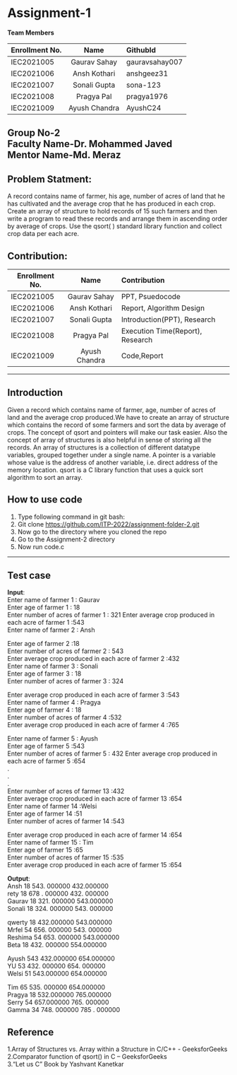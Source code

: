 # Assignment-1
**Team Members**

|**Enrollment No.**|    **Name**	    | **GithubId**     |
|--------------- |:--------------:|:---------------|
|IEC2021005      |	Gaurav Sahay  |gauravsahay007  |
|IEC2021006      |	Ansh Kothari  |anshgeez31      |
|IEC2021007	     |	Sonali Gupta  |sona-123        |
|IEC2021008	     |	Pragya Pal    |pragya1976      |
|IEC2021009	     |	Ayush Chandra |AyushC24        |

**Group No**-2  <br />
**Faculty Name**-Dr. Mohammed Javed <br />
**Mentor Name**-Md. Meraz <br />
---

## **Problem Statment:**
A record contains name of farmer, his age, number of acres of land that he has cultivated and the average crop that he has produced in each crop. Create an array of structure to hold records of 15 such farmers and then write a program to read these records and arrange them in ascending order by average of crops. Use the qsort( ) standard library function and collect 
crop data per each acre.



## **Contribution**: <br />
|**Enrollment No.**|    **Name**	    | **Contribution**     |
|--------------- |:--------------:|:---------------|
|IEC2021005      |	Gaurav Sahay  |PPT, Psuedocode  |
|IEC2021006      |	Ansh Kothari  |Report, Algorithm Design    |
|IEC2021007	     |	Sonali Gupta  |Introduction(PPT), Research      |
|IEC2021008	     |	Pragya Pal    |Execution Time(Report), Research     |
|IEC2021009	     |	Ayush Chandra |Code,Report      |

---

## **Introduction**<br />
Given a record which contains name of
 farmer, age, number of acres of land and
 the average crop produced.We have to 
 create an array of structure which 
 contains the record of some farmers and
 sort the data by average of crops.
 The concept of qsort and pointers will 
 make our task easier. Also the concept
 of array of structures is also helpful
in sense of storing all the records.
 An array of structures is a collection
 of different datatype variables, grouped 
 together under a single name.
 A pointer is a variable whose value is 
 the address of another variable, i.e. 
 direct address of the memory location.
 qsort is a C library function that uses
 a quick sort algorithm to sort an array.
## **How to use code**
1. Type following command in git bash:
2. Git clone https://github.com/ITP-2022/assignment-folder-2.git
3. Now go to the directory where you cloned the repo
4. Go to the Assignment-2 directory
5. Now run code.c
---
## **Test case**

**Input**: <br />
Enter name of farmer 1 : Gaurav<br />
Enter age of farmer 1 : 18<br />
Enter number of acres of farmer 1 : 321
Enter average crop produced in each acre of farmer 1 :543<br />
Enter name of farmer 2 : Ansh<br />

Enter age of farmer 2 :18<br />
Enter number of acres of farmer 2 : 543<br />
Enter average crop produced in each acre of farmer 2 :432<br />
Enter name of farmer 3 : Sonali<br />
Enter age of farmer 3 : 18<br />
Enter number of acres of farmer 3 : 324<br />

Enter average crop produced in each acre of farmer 3 :543<br />
Enter name of farmer 4 : Pragya<br />
Enter age of farmer 4 : 18<br />
Enter number of acres of farmer 4 :532<br />
Enter average crop produced in each acre of farmer 4 :765<br />

Enter name of farmer 5 : Ayush<br />
Enter age of farmer 5 :543<br />
Enter number of acres of farmer 5 : 432
Enter average crop produced in each acre of farmer 5 :654<br />
.<br />
.<br />
.<br />
Enter number of acres of farmer 13 :432<br />
Enter average crop produced in each acre of farmer 13 :654<br />
Enter name of farmer 14 :Welsi<br />
Enter age of farmer 14 :51<br />
Enter number of acres of farmer 14 :543<br />

Enter average crop produced in each acre of farmer 14 :654<br />
Enter name of farmer 15 : Tim<br />
Enter age of farmer 15 :65<br />
Enter number of acres of farmer 15 :535<br />
Enter average crop produced in each acre of farmer 15 :654<br />



**Output**:<br />
Ansh 18 543. 000000 432.000000 <br />
rety 18 678 . 000000 432. 000000 <br />
Gaurav 18 321. 000000 543.000000<br />
Sonali 18 324. 000000 543. 000000 <br />

qwerty 18 432.000000 543.000000<br />
Mrfel 54 656. 000000 543. 000000<br />
Reshima 54 653. 000000 543.000000<br />
Beta 18 432. 000000 554.000000<br />

Ayush 543 432.000000 654.000000<br />
YU 53 432. 000000 654. 000000<br />
Welsi 51 543.000000 654.000000<br />

Tim 65 535. 000000 654.000000<br />
Pragya 18 532.000000 765.000000<br />
Serry 54 657.000000 765. 000000<br />
Gamma 34 748. 000000 785 . 000000<br />


## **Reference** </br>
1.Array of Structures vs. Array within a Structure in C/C++ - GeeksforGeeks<br />
2.Comparator function of qsort() in C – GeeksforGeeks<br />
3.“Let us C” Book by Yashvant Kanetkar<br />


